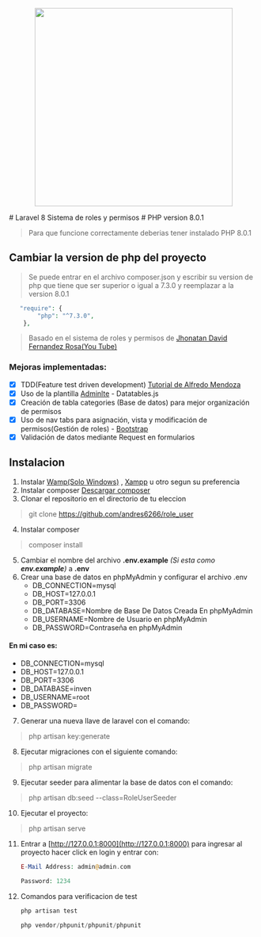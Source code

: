 <p align="center"><a href="https://laravel.com" target="_blank"><img src="https://raw.githubusercontent.com/laravel/art/master/logo-lockup/5%20SVG/2%20CMYK/1%20Full%20Color/laravel-logolockup-cmyk-red.svg" width="400"></a></p>
# Laravel 8 Sistema de roles y permisos
# PHP version 8.0.1

>Para que funcione correctamente deberias tener instalado PHP 8.0.1 

## Cambiar la version de php del proyecto
>Se puede entrar en el archivo composer.json y escribir su version de php que tiene que ser superior o igual a 7.3.0 y reemplazar a la version 8.0.1
```php
   "require": {
        "php": "^7.3.0",
    },
```


>Basado en el sistema de roles y permisos de [Jhonatan David Fernandez Rosa(You Tube)](https://www.youtube.com/playlist?list=PLtg6DxcGyHSvB6xvQbacVfL83UoFEvOGz)

### Mejoras implementadas:

- [x] TDD(Feature test driven development) [Tutorial de Alfredo Mendoza](https://youtu.be/_GwqxAi_ly0)
- [x] Uso de la plantilla [Adminlte](https://github.com/ColorlibHQ/AdminLTE/releases/tag/v3.0.5) - Datatables.js
- [x] Creación de tabla categories (Base de datos) para mejor organización de permisos
- [x] Uso de nav tabs para asignación, vista y modificación de permisos(Gestión de roles) - [Bootstrap](https://getbootstrap.com/docs/4.5/components/navs/)
- [x] Validación de datos mediante Request en formularios

## Instalacion  
1. Instalar [Wamp(Solo Windows)](https://www.wampserver.com/en/) , [Xampp](https://www.apachefriends.org/es/index.html) u otro segun su preferencia 
2. Instalar composer [Descargar composer](https://getcomposer.org/download/)
3. Clonar el repositorio en el directorio de tu eleccion
>git clone https://github.com/andres6266/role_user
4. Instalar composer  
>composer install 
5. Cambiar el nombre del archivo **.env.example** _(Si esta como **env.example**)_ a **.env**
7. Crear una base de datos en phpMyAdmin y configurar el archivo .env 
   * DB_CONNECTION=mysql
   * DB_HOST=127.0.0.1   
   * DB_PORT=3306
   * DB_DATABASE=Nombre de Base De Datos Creada En phpMyAdmin
   * DB_USERNAME=Nombre de Usuario en phpMyAdmin
   * DB_PASSWORD=Contraseña en phpMyAdmin
#### En mi caso es:

   * DB_CONNECTION=mysql
   * DB_HOST=127.0.0.1
   * DB_PORT=3306    
   * DB_DATABASE=inven 
   * DB_USERNAME=root    
   * DB_PASSWORD=
7. Generar una nueva llave de laravel con el comando:
>php artisan key:generate

8. Ejecutar migraciones con el siguiente comando: 
>php artisan migrate

9. Ejecutar seeder para alimentar la base de datos con el comando:

>php artisan db:seed --class=RoleUserSeeder

10. Ejecutar el proyecto: 
>php artisan serve

11. Entrar a [http://127.0.0.1:8000](http://127.0.0.1:8000) para ingresar al proyecto hacer click en login y entrar con:
	```php
    E-Mail Address: admin@admin.com
    ```
    ```php
    Password: 1234 
    ```
12. Comandos para verificacion de test
	```php
	php artisan test
	```
	
	```php
	php vendor/phpunit/phpunit/phpunit
	```
	
